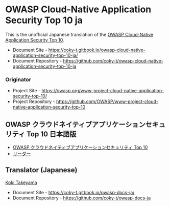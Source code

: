 # OWASP Cloud-Native Application Security Top 10 ja

This is the unofficial Japanese translation of the [OWASP Cloud-Native Application Security Top 10](https://github.com/OWASP/www-project-cloud-native-application-security-top-10).

- Document Site - <https://coky-t.gitbook.io/owasp-cloud-native-application-security-top-10-ja/>
- Document Repository - <https://github.com/coky-t/owasp-cloud-native-application-security-top-10-ja>

### Originator

- Project Site - <https://owasp.org/www-project-cloud-native-application-security-top-10/>
- Project Repository - <https://github.com/OWASP/www-project-cloud-native-application-security-top-10>

## OWASP クラウドネイティブアプリケーションセキュリティ Top 10 日本語版

* [OWASP クラウドネイティブアプリケーションセキュリティ Top 10](Document/index.md)
* [リーダー](Document/leaders.md)

## Translator (Japanese)

[Koki Takeyama](https://github.com/coky-t)

- Document Site - <https://coky-t.gitbook.io/owasp-docs-ja/>
- Document Repository - <https://github.com/coky-t/owasp-docs-ja>
